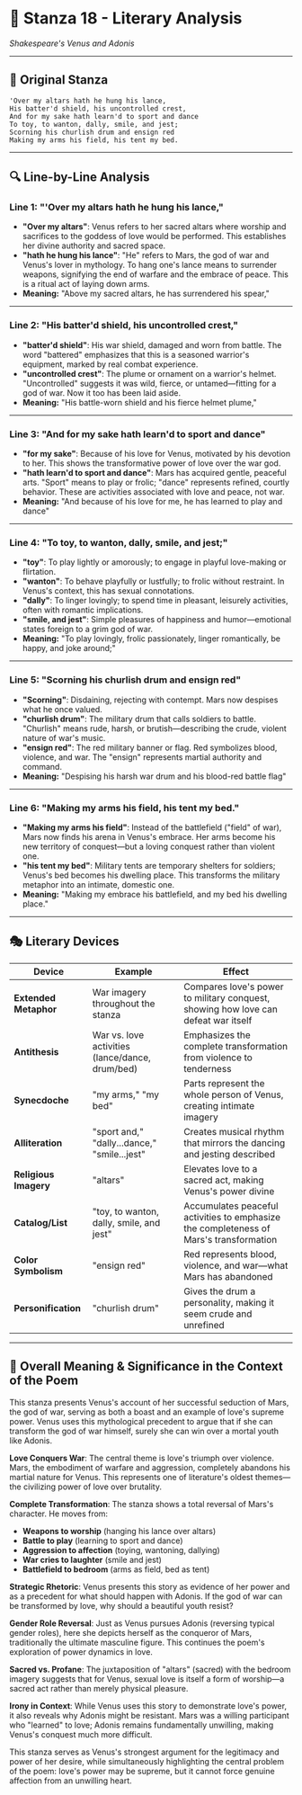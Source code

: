 # 🌹 Stanza 18 - Literary Analysis
*Shakespeare's Venus and Adonis*

---

## 📖 Original Stanza
```
'Over my altars hath he hung his lance,
His batter'd shield, his uncontrolled crest,        
And for my sake hath learn'd to sport and dance
To toy, to wanton, dally, smile, and jest;
Scorning his churlish drum and ensign red
Making my arms his field, his tent my bed.
```

---

## 🔍 Line-by-Line Analysis

### Line 1: "'Over my altars hath he hung his lance,"
*   **"Over my altars"**: Venus refers to her sacred altars where worship and sacrifices to the goddess of love would be performed. This establishes her divine authority and sacred space.
*   **"hath he hung his lance"**: "He" refers to Mars, the god of war and Venus's lover in mythology. To hang one's lance means to surrender weapons, signifying the end of warfare and the embrace of peace. This is a ritual act of laying down arms.
*   **Meaning:** "Above my sacred altars, he has surrendered his spear,"

---

### Line 2: "His batter'd shield, his uncontrolled crest,"
*   **"batter'd shield"**: His war shield, damaged and worn from battle. The word "battered" emphasizes that this is a seasoned warrior's equipment, marked by real combat experience.
*   **"uncontrolled crest"**: The plume or ornament on a warrior's helmet. "Uncontrolled" suggests it was wild, fierce, or untamed—fitting for a god of war. Now it too has been laid aside.
*   **Meaning:** "His battle-worn shield and his fierce helmet plume,"

---

### Line 3: "And for my sake hath learn'd to sport and dance"
*   **"for my sake"**: Because of his love for Venus, motivated by his devotion to her. This shows the transformative power of love over the war god.
*   **"hath learn'd to sport and dance"**: Mars has acquired gentle, peaceful arts. "Sport" means to play or frolic; "dance" represents refined, courtly behavior. These are activities associated with love and peace, not war.
*   **Meaning:** "And because of his love for me, he has learned to play and dance"

---

### Line 4: "To toy, to wanton, dally, smile, and jest;"
*   **"toy"**: To play lightly or amorously; to engage in playful love-making or flirtation.
*   **"wanton"**: To behave playfully or lustfully; to frolic without restraint. In Venus's context, this has sexual connotations.
*   **"dally"**: To linger lovingly; to spend time in pleasant, leisurely activities, often with romantic implications.
*   **"smile, and jest"**: Simple pleasures of happiness and humor—emotional states foreign to a grim god of war.
*   **Meaning:** "To play lovingly, frolic passionately, linger romantically, be happy, and joke around;"

---

### Line 5: "Scorning his churlish drum and ensign red"
*   **"Scorning"**: Disdaining, rejecting with contempt. Mars now despises what he once valued.
*   **"churlish drum"**: The military drum that calls soldiers to battle. "Churlish" means rude, harsh, or brutish—describing the crude, violent nature of war's music.
*   **"ensign red"**: The red military banner or flag. Red symbolizes blood, violence, and war. The "ensign" represents martial authority and command.
*   **Meaning:** "Despising his harsh war drum and his blood-red battle flag"

---

### Line 6: "Making my arms his field, his tent my bed."
*   **"Making my arms his field"**: Instead of the battlefield ("field" of war), Mars now finds his arena in Venus's embrace. Her arms become his new territory of conquest—but a loving conquest rather than violent one.
*   **"his tent my bed"**: Military tents are temporary shelters for soldiers; Venus's bed becomes his dwelling place. This transforms the military metaphor into an intimate, domestic one.
*   **Meaning:** "Making my embrace his battlefield, and my bed his dwelling place."

---

## 🎭 Literary Devices

| Device | Example | Effect |
|--------|---------|--------|
| **Extended Metaphor** | War imagery throughout the stanza | Compares love's power to military conquest, showing how love can defeat war itself |
| **Antithesis** | War vs. love activities (lance/dance, drum/bed) | Emphasizes the complete transformation from violence to tenderness |
| **Synecdoche** | "my arms," "my bed" | Parts represent the whole person of Venus, creating intimate imagery |
| **Alliteration** | "sport and," "dally...dance," "smile...jest" | Creates musical rhythm that mirrors the dancing and jesting described |
| **Religious Imagery** | "altars" | Elevates love to a sacred act, making Venus's power divine |
| **Catalog/List** | "toy, to wanton, dally, smile, and jest" | Accumulates peaceful activities to emphasize the completeness of Mars's transformation |
| **Color Symbolism** | "ensign red" | Red represents blood, violence, and war—what Mars has abandoned |
| **Personification** | "churlish drum" | Gives the drum a personality, making it seem crude and unrefined |

---

## 🎯 Overall Meaning & Significance in the Context of the Poem

This stanza presents Venus's account of her successful seduction of Mars, the god of war, serving as both a boast and an example of love's supreme power. Venus uses this mythological precedent to argue that if she can transform the god of war himself, surely she can win over a mortal youth like Adonis.

**Love Conquers War**: The central theme is love's triumph over violence. Mars, the embodiment of warfare and aggression, completely abandons his martial nature for Venus. This represents one of literature's oldest themes—the civilizing power of love over brutality.

**Complete Transformation**: The stanza shows a total reversal of Mars's character. He moves from:
- **Weapons to worship** (hanging his lance over altars)
- **Battle to play** (learning to sport and dance)
- **Aggression to affection** (toying, wantoning, dallying)
- **War cries to laughter** (smile and jest)
- **Battlefield to bedroom** (arms as field, bed as tent)

**Strategic Rhetoric**: Venus presents this story as evidence of her power and as a precedent for what should happen with Adonis. If the god of war can be transformed by love, why should a beautiful youth resist?

**Gender Role Reversal**: Just as Venus pursues Adonis (reversing typical gender roles), here she depicts herself as the conqueror of Mars, traditionally the ultimate masculine figure. This continues the poem's exploration of power dynamics in love.

**Sacred vs. Profane**: The juxtaposition of "altars" (sacred) with the bedroom imagery suggests that for Venus, sexual love is itself a form of worship—a sacred act rather than merely physical pleasure.

**Irony in Context**: While Venus uses this story to demonstrate love's power, it also reveals why Adonis might be resistant. Mars was a willing participant who "learned" to love; Adonis remains fundamentally unwilling, making Venus's conquest much more difficult.

This stanza serves as Venus's strongest argument for the legitimacy and power of her desire, while simultaneously highlighting the central problem of the poem: love's power may be supreme, but it cannot force genuine affection from an unwilling heart.
